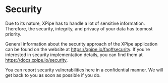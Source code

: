 # Security 

Due to its nature, XPipe has to handle a lot of sensitive information. Therefore, the security, integrity, and privacy of your data has topmost priority.

General information about the security approach of the XPipe application can be found on the website at https://xpipe.io/faq#security. If you're interested in security implementation details, you can find them at https://docs.xpipe.io/security.

You can report security vulnerabilities here in a confidential manner. We will get back to you as soon as possible if you do.
